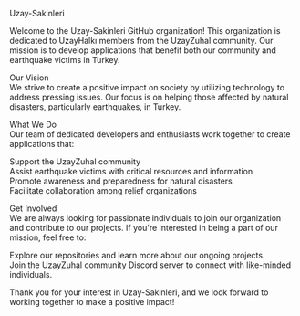 Uzay-Sakinleri <br />

Welcome to the Uzay-Sakinleri GitHub organization! This organization is dedicated to UzayHalkı members from the UzayZuhal community. Our mission is to develop applications that benefit both our community and earthquake victims in Turkey.

Our Vision <br />
We strive to create a positive impact on society by utilizing technology to address pressing issues. Our focus is on helping those affected by natural disasters, particularly earthquakes, in Turkey.

What We Do <br />
Our team of dedicated developers and enthusiasts work together to create applications that:

Support the UzayZuhal community <br />
Assist earthquake victims with critical resources and information <br />
Promote awareness and preparedness for natural disasters <br /> 
Facilitate collaboration among relief organizations <br />

Get Involved <br />
We are always looking for passionate individuals to join our organization and contribute to our projects. If you're interested in being a part of our mission, feel free to:

Explore our repositories and learn more about our ongoing projects. <br />
Join the UzayZuhal community Discord server to connect with like-minded individuals. <br />

Thank you for your interest in Uzay-Sakinleri, and we look forward to working together to make a positive impact!
